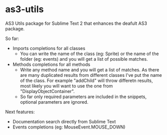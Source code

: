as3-utils
=========

AS3 Utils package for Sublime Text 2 that enhances the deafult AS3 package.

So far:
  - Imports completions for all classes
    - You can write the name of the class (eg: Sprite) or the name of the folder (eg: events) and you will get a list of possible matches.
  - Methods completions for all methods
    - Write any method name and you will get a list of matches. As there are many duplicated results from different classes I've put the name of the class. For example "addChild" will throw differetn results, most likely you will want to use the one from "DisplayObjectContainer".
    - So far only required parameters are included in the snippets, optional parameters are ignored.


Next features:
  - Documentation search directly from Sublime Text
  - Events completions (eg: MouseEvent.MOUSE_DOWN)